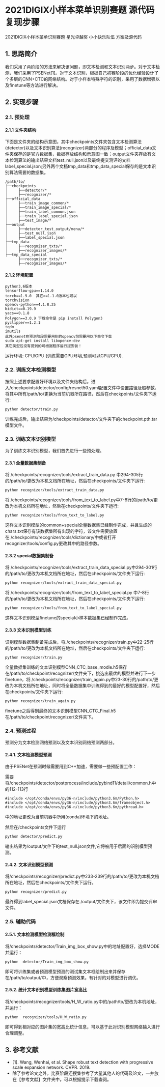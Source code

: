 # 2021DIGIX小样本菜单识别赛题 源代码复现步骤

2021DIGIX小样本菜单识别赛题 星光卓越奖 小小快乐队伍 方案及源代码

## 1. 思路简介
我们采用了两阶段的方法来解决该问题，即文本检测和文本识别两步。对于文本检测，我们采用了PSENet[1]。对于文本识别，根据自己初赛阶段的优化经验设计了个多层的CNN+CTC的网络结构。对于小样本特殊字符的识别，采用了数据增强以及finetune等方法进行解决。

## 2. 实现步骤

### 2.1. 预处理

#### 2.1.1 文件夹结构
下面是文件夹的结构示意图，其中checkpoints文件夹包含文本检测算法(detector)以及文本识别算法(recognizer)两部分的程序及模型；official_data文件夹保存的是官方数据集，数据存放结构和示意图一致；output文件夹存放有文本检测算法的输出结果文档test_null.json以及最终提交测评的文档label_special.json;另外两个文档tmp_data和tmp_data_special保存的是文本识别算法需要的数据集。

```
/path/to/
├──checkpoints
│     ├──detector/*
│     ├──recognizer/*
├──official_data
│     ├──train_image_common/*
│     ├──train_image_special/*
│     ├──train_label_common.json
│     ├──train_label_special.json
│     ├──test_image/*
├──output
│     ├──detector_test_output/menu/*
│     ├──test_null.json
│     ├──label_special.json
├──tmp_data
│     ├──recognizer_txts/*
│     ├──recognizer_images/*
├──tmp_data_special
      ├──recognizer_txts/*
      ├──recognizer_images/*
```

#### 2.1.2 环境配置

```
python3.6版本
tensorflow-gpu==1.14.0
torch==1.9.0  其它>=1.1.0版本也可以
torchvision
opencv-python==4.1.0.25
bidict==0.19.0
yacs==0.1.8
Polygon==3.0.9 下载命令是 pip install Polygon3
pyclipper==1.2.1
tqdm
imutils
此外psenet在预测阶段需要用到的opencv包需要用以下命令下载
sudo apt-get install libopencv-dev
其它类型包没有提到的可根据程序运行提安装！
```

运行环境: CPU/GPU (训练需要GPU环境,预测可以CPU/GPU).

### 2.2. 训练文本检测模型

按照上述要求配置好环境以及文件夹结构后，进入/checkpoints/detector/config/resnet50.yaml配置文件中设置路径及超参数，将其中所有/path/to/更换为当前机器所在路径，然后在checkpoints/文件夹下运行:
```
python detector/train.py
```

训练完成后，输出结果为/checkpoints/detector/文件夹下的checkpoint.pth.tar模型文件。

### 2.3. 训练文本识别模型

为了训练文本识别模型，我们首先进行一些预处理。

#### 2.3.1 全量数据集制备

将./checkpoints/recognizer/tools/extract_train_data.py 中294-305行的/path/to/更改为本机文档所在地址，然后在checkpoints/文件夹下运行:

```
python recognizer/tools/extract_train_data.py
```
将./checkpoints/recognizer/tools/from_text_to_label.py中7-8行的/path/to/更改为本机文档所在地址，然后在checkpoints/文件夹下运行:

```
python recognizer/tools/from_text_to_label.py
```

这样文本识别模型的common+special全量数据集已经制作完成，并且生成的chars.txt保存有该数据集所有出现的字符，该文件需要放置在./checkpoints/recognizer/tools/dictionary/中或者打开recognizer/tools/config.py更改其中的路径参数。

#### 2.3.2 special数据集制备

将./checkpoints/recognizer/tools/extract_train_data_special.py中294-301行的/path/to/更改为本机文档所在地址，然后在checkpoints/文件夹下运行:

```
python recognizer/tools/extract_train_data_special.py
```

将./checkpoints/recognizer/tools/from_text_to_label_special.py 中7-8行的/path/to/更改为本机文档所在地址，然后在checkpoints/文件夹下运行:

```
python recognizer/tools/from_text_to_label_special.py 
```

这样文本识别模型finetune的special小样本数据集已经制作完成。

#### 2.3.3 文本识别模型训练

识别模型数据集制备完成后，将./checkpoints/recognizer/train.py中22-25行的/path/to/更改为本机文档所在地址，然后在checkpoints/文件夹下运行:

```
python recognizer/train.py
```

全量数据集训练的文本识别模型CNN_CTC_base_modle.h5保存在/path/to/checkpoint/recognizer/文件夹下，挑选出最优的模型并进行下一步finetune，将./checkpoints/recognizer/train_again.py中23-30行的/path/to/更改为本机文档所在地址，同时将全量数据集中训练得到的最好的模型配置好，然后在checkpoints/文件夹下运行:

```
python recognizer/train_again.py 
```

finetune之后得到最终的文本识别模型CNN_CTC_Final.h5在/path/to/checkpoint/recognizer/文件夹下。

### 2.4. 预测过程
预测分为文本检测网络预测以及文本识别网络预测两部分。
#### 2.4.1. 文本检测模型预测

由于PSENet在预测时候需要用到C++加速，需要做一些预配置工作：

需要将/checkpoints/detector/postprocess/include/pybind11/detail/common.h中的112-113行

```
#include </opt/conda/envs/py36-n/include/python3.6m/Python.h>
#include </opt/conda/envs/py36-n/include/python3.6m/frameobject.h>
#include </opt/conda/envs/py36-n/include/python3.6m/pythread.h>
```

中的地址更改为当前机器中所用(conda)环境下的地址。

然后在/checkpoints文件下运行

```
python detector/predict.py
```
输出结果为/output/文件下的test_null.json文件,它将被用于后面的识别模型预测。
#### 2.4.2. 文本识别模型预测

将/checkpoints/recognizer/predict.py中233-239行的/path/to/更改为本机文档所在地址，然后在checkpoints/文件夹下运行。

```
python recognizer/predict.py 
```

最终得到label_special.json文档保存在./output/文件夹下，该文件即为提交评审文件。

### 2.5. 辅助代码

#### 2.5.1. 文本检测模型检测框绘制

将/checkpoints/detector/Train_img_box_show.py中的地址配置好，选择MODE并运行：

```
python  detector/Train_img_box_show.py
```

即可将训练集或者预测模型预测的测试集文本框绘制出来并保存在/path/to/output/中，方便观察预测效果，有针对的对模型进行调优。

#### 2.5.2. 统计文本识别模型训练集图片宽高比

将/checkpoints/recognizer/tools/H_W_ratio.py中的/path/to/更改为本机地址，并运行：

```
python  recognizer/tools/H_W_ratio.py
```

即可得到相对应的图片集的宽高比统计信息，可以基于此对识别模型网络输入进行合理调整。

## 3. 参考文献

- [1]. Wang, Wenhai, et al. Shape robust text detection with progressive scale expansion network. CVPR. 2019.
- 除了参考论文之外，比赛阶段还搜集参考了大量其他人的代码及论文，一并放在【参考文献】文件夹中，可以根据提示下载查阅。

